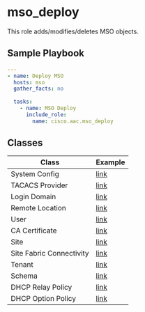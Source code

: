 # mso_deploy

This role adds/modifies/deletes MSO objects.

## Sample Playbook

```yaml
---
- name: Deploy MSO
  hosts: mso
  gather_facts: no
 
  tasks:
    - name: MSO Deploy
      include_role:
        name: cisco.aac.mso_deploy
```

## Classes

Class | Example
---|---
System Config | [link](../../data_model/mso/mso/system_config.md)
TACACS Provider | [link](../../data_model/mso/mso/tacacs_provider.md)
Login Domain | [link](../../data_model/mso/mso/login_domain.md)
Remote Location | [link](../../data_model/mso/mso/remote_location.md)
User | [link](../../data_model/mso/mso/user.md)
CA Certificate | [link](../../data_model/mso/mso/ca_certificate.md)
Site | [link](../../data_model/mso/mso/site.md)
Site Fabric Connectivity | [link](../../data_model/mso/mso/fabric_connectivity.md)
Tenant | [link](../../data_model/mso/mso/tenant.md)
Schema | [link](../../data_model/mso/schema/schema.md)
DHCP Relay Policy | [link](../../data_model/mso/mso/dhcp_relay.md)
DHCP Option Policy | [link](../../data_model/mso/mso/dhcp_option.md)
